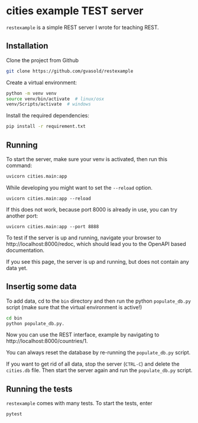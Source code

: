 # cities example TEST server

`restexample` is a simple REST server I wrote for teaching REST.


## Installation

Clone the project from Github

```bash
git clone https://github.com/gvasold/restexample
```

Create a virtual environment:

```bash
python -m venv venv
source venv/bin/activate  # linux/osx
venv/Scripts/activate  # windows
```

Install the required dependencies:

```bash
pip install -r requirement.txt
```

## Running

To start the server, make sure your venv is activated, then run this command:

```bash
uvicorn cities.main:app
```

While developing you might want to set the ``--reload`` option.

```
uvicorn cities.main:app --reload
```

If this does not work, because port 8000 is already in use, you can
try another port:

```
uvicorn cities.main:app --port 8888 
```

To test if the server is up and running, navigate your browser to
http://localhost:8000/redoc,
which should lead you to the OpenAPI based documentation.

If you see this page, the server is up and running, but does not contain any data yet.

## Insertig some data

To add data, cd to the ``bin`` directory and then run the python `populate_db.py` script
(make sure that the virtual environment is active!)

```bash
cd bin
python populate_db.py.
```

Now you can use the REST interface, example by navigating to 
http://localhost:8000/countries/1.

You can always reset the database by re-running the `populate_db.py` script.

If you want to get rid of all data, stop the server (``CTRL-C``) and delete the
``cities.db`` file. Then start the server again and run the `populate_db.py` script.

## Running the tests

`restexample` comes with many tests. To start the tests, enter

```bash
pytest
```

